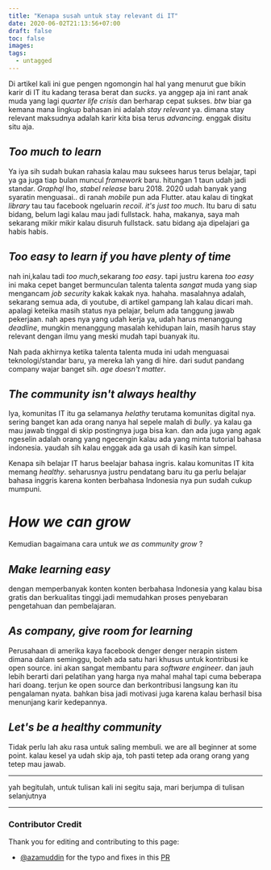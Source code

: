 ```yaml
---
title: "Kenapa susah untuk stay relevant di IT"
date: 2020-06-02T21:13:56+07:00
draft: false
toc: false
images:
tags:
  - untagged
---
```


Di artikel kali ini gue pengen ngomongin hal hal yang menurut  gue bikin karir  di IT itu kadang  terasa berat dan _sucks_. ya anggep aja ini rant anak muda yang lagi _quarter life crisis_ dan berharap cepat sukses.
*btw* biar ga kemana mana lingkup bahasan ini adalah *stay relevant* ya. dimana  stay relevant maksudnya adalah karir  kita bisa terus _advancing_. enggak disitu situ aja.

## _Too much to learn_
Ya iya sih sudah bukan rahasia kalau mau suksees harus terus belajar, tapi ya ga juga tiap bulan muncul _framework_ baru. hitungan 1 taun udah jadi standar. *Graphql* lho, _stabel release_ baru 2018. 2020 udah banyak yang syaratin menguasai.. di ranah _mobile_ pun ada Flutter. atau kalau di tingkat _library_ tau tau facebook ngeluarin *recoil*. _it's just too much_. 
Itu baru di satu bidang, belum lagi kalau mau  jadi fullstack. haha, makanya, saya mah sekarang  mikir mikir kalau disuruh fullstack. satu bidang aja  dipelajari ga habis habis.

## _Too easy to learn if you have plenty of time_
nah ini,kalau tadi _too much_,sekarang _too easy_. tapi justru karena _too easy_ ini maka cepet banget bermunculan talenta talenta *sangat* muda yang siap mengancam _job security_ kakak kakak nya. hahaha. masalahnya adalah, sekarang semua ada, di youtube, di artikel gampang lah kalau dicari mah. apalagi keteika masih status nya pelajar, belum ada tanggung jawab pekerjaan. nah  apes nya yang udah kerja ya, udah harus menanggung _deadline_, mungkin menanggung masalah kehidupan lain, masih harus stay relevant dengan ilmu yang meski mudah tapi buanyak itu.

Nah pada akhirnya ketika talenta talenta muda ini udah menguasai teknologi/standar baru, ya mereka lah yang di hire. dari sudut pandang company wajar banget sih. _age doesn't matter_. 

## _The community isn't always healthy_
Iya, komunitas IT itu ga selamanya _helathy_ terutama komunitas digital nya. sering banget kan  ada orang nanya hal sepele malah di _bully_. ya kalau ga mau jawab tinggal di skip postingnya juga bisa kan.  dan ada juga yang agak ngeselin adalah orang  yang ngecengin kalau ada yang minta tutorial bahasa indonesia. yaudah sih kalau enggak ada ga usah di kasih kan simpel. 

Kenapa sih belajar IT harus beelajar bahasa ingris. kalau komunitas IT kita memang _healthy_. seharusnya justru pendatang baru itu ga perlu belajar bahasa inggris karena konten berbahasa Indonesia nya pun sudah cukup mumpuni.

# _How we can grow_
Kemudian bagaimana cara untuk _we as community grow_ ?

## _Make learning easy_
dengan memperbanyak konten konten berbahasa Indonesia yang kalau bisa gratis dan berkualitas tinggi.jadi memudahkan proses penyebaran pengetahuan dan pembelajaran.

## _As company, give room for learning_
Perusahaan di amerika kaya facebook denger denger nerapin sistem dimana dalam seminggu, boleh ada satu hari khusus  untuk kontribusi ke open source. ini akan sangat  membantu para _software engineer_. dan jauh  lebih berarti dari pelatihan yang harga nya mahal mahal tapi cuma beberapa hari doang. terjun ke open source dan berkontribusi langsung kan itu pengalaman nyata. bahkan bisa jadi motivasi juga karena kalau berhasil bisa menunjang karir kedepannya. 

## _Let's be a healthy community_
Tidak perlu lah aku rasa untuk saling membuli. we are all beginner at some point. kalau kesel ya udah skip aja, toh pasti tetep ada orang orang yang tetep mau jawab. 


---

yah begitulah, untuk tulisan kali ini segitu saja, mari berjumpa di tulisan selanjutnya

---

### Contributor Credit
Thank you for editing and contributing to this page:<br/>
- [@azamuddin](https://github.com/azamuddin) for the typo and fixes in this [PR](https://github.com/hanipcode/blog/pull/1)